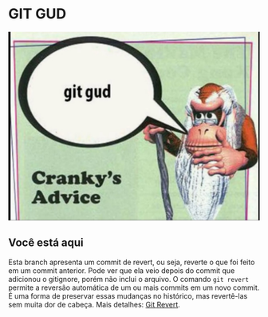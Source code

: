 # GIT GUD

![Git Gud Meme](images/ca-git-gud.jpg)

## Você está aqui

Esta branch apresenta um commit de revert, ou seja, reverte o que foi feito em um commit anterior. Pode ver que ela veio depois do commit que adicionou o gitignore, porém não inclui o arquivo. O comando `git revert` permite a reversão automática de um ou mais commits em um novo commit. É uma forma de preservar essas mudanças no histórico, mas revertê-las sem muita dor de cabeça. Mais detalhes: [Git Revert](https://git-scm.com/docs/git-revert).
